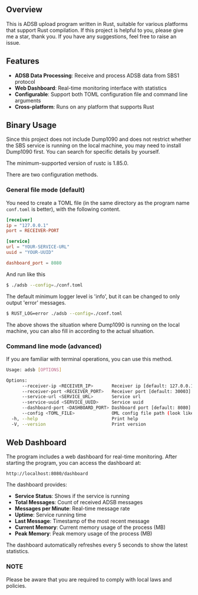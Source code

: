 ## Overview

This is ADSB upload program written in Rust, suitable for various platforms that support Rust compilation.
If this project is helpful to you, please give me a star, thank you.
If you have any suggestions, feel free to raise an issue.

## Features

- **ADSB Data Processing**: Receive and process ADSB data from SBS1 protocol
- **Web Dashboard**: Real-time monitoring interface with statistics
- **Configurable**: Support both TOML configuration file and command line arguments
- **Cross-platform**: Runs on any platform that supports Rust

## Binary Usage

Since this project does not include Dump1090 and does not restrict whether the SBS service is running on the local machine, you may need to install Dump1090 first. You can search for specific details by yourself.

The minimum-supported version of rustc is 1.85.0.

There are two configuration methods.

### General file mode (default)

You need to create a TOML file (in the same directory as the program name `conf.toml` is better), with the following content.

```toml
[receiver]
ip = "127.0.0.1"
port = RECEIVER-PORT

[service]
url = "YOUR-SERVICE-URL"
uuid = "YOUR-UUID"

dashboard_port = 8080
```

And run like this

```bash
$ ./adsb --config=./conf.toml
```

The default minimum logger level is 'info', but it can be changed to only output 'error' messages.

```bash
$ RUST_LOG=error ./adsb --config=./conf.toml
```

The above shows the situation where Dump1090 is running on the local machine, you can also fill in according to the actual situation.

### Command line mode (advanced)

If you are familiar with terminal operations, you can use this method.

```bash
Usage: adsb [OPTIONS]

Options:
      --receiver-ip <RECEIVER_IP>       Receiver ip [default: 127.0.0.1]
      --receiver-port <RECEIVER_PORT>   Receiver port [default: 30003]
      --service-url <SERVICE_URL>       Service url
      --service-uuid <SERVICE_UUID>     Service uuid
      --dashboard-port <DASHBOARD_PORT> Dashboard port [default: 8080]
      --config <TOML_FILE>              OML config file path (look like: ./conf.toml)
  -h, --help                            Print help
  -V, --version                         Print version
```

## Web Dashboard

The program includes a web dashboard for real-time monitoring. After starting the program, you can access the dashboard at:

```
http://localhost:8080/dashboard
```

The dashboard provides:

- **Service Status**: Shows if the service is running
- **Total Messages**: Count of received ADSB messages
- **Messages per Minute**: Real-time message rate
- **Uptime**: Service running time
- **Last Message**: Timestamp of the most recent message
- **Current Memory**: Current memory usage of the process (MB)
- **Peak Memory**: Peak memory usage of the process (MB)

The dashboard automatically refreshes every 5 seconds to show the latest statistics.

### NOTE

Please be aware that you are required to comply with local laws and policies.
